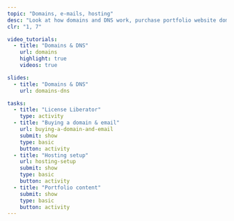 ```yaml
---
topic: "Domains, e-mails, hosting"
desc: "Look at how domains and DNS work, purchase portfolio website domain and set everything up."
clr: "1, 7"

video_tutorials:
  - title: "Domains & DNS"
    url: domains
    highlight: true
    videos: true

slides:
  - title: "Domains & DNS"
    url: domains-dns

tasks:
  - title: "License Liberator"
    type: activity
  - title: "Buying a domain & email"
    url: buying-a-domain-and-email
    submit: show
    type: basic
    button: activity
  - title: "Hosting setup"
    url: hosting-setup
    submit: show
    type: basic
    button: activity
  - title: "Portfolio content"
    submit: show
    type: basic
    button: activity
---
```

